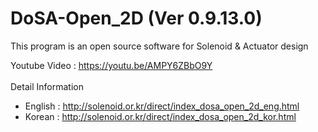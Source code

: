 # DoSA-Open_2D (Ver 0.9.13.0)

This program is an open source software for Solenoid &amp; Actuator design

Youtube Video : https://youtu.be/AMPY6ZBbO9Y
<br><br>
Detail Information
  - English : http://solenoid.or.kr/direct/index_dosa_open_2d_eng.html
  - Korean  : http://solenoid.or.kr/direct/index_dosa_open_2d_kor.html
<br><br>
<img src="http://www.solenoid.or.kr/openactuator/DoSA_Open/DoSA-Open_2D.png" border="0" alt="">
